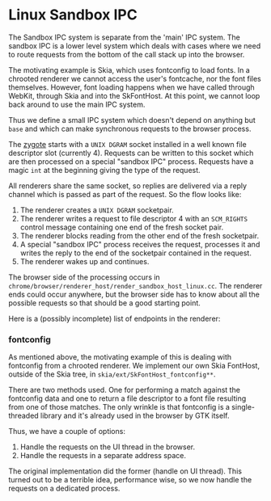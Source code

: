 # Linux Sandbox IPC

The Sandbox IPC system is separate from the 'main' IPC system. The sandbox IPC
is a lower level system which deals with cases where we need to route requests
from the bottom of the call stack up into the browser.

The motivating example is Skia, which uses fontconfig to load fonts. In a
chrooted renderer we cannot access the user's fontcache, nor the font files
themselves. However, font loading happens when we have called through WebKit,
through Skia and into the SkFontHost. At this point, we cannot loop back around
to use the main IPC system.

Thus we define a small IPC system which doesn't depend on anything but `base`
and which can make synchronous requests to the browser process.

The [zygote](linux_zygote.md) starts with a `UNIX DGRAM` socket installed in a
well known file descriptor slot (currently 4). Requests can be written to this
socket which are then processed on a special "sandbox IPC" process. Requests
have a magic `int` at the beginning giving the type of the request.

All renderers share the same socket, so replies are delivered via a reply
channel which is passed as part of the request. So the flow looks like:

1.  The renderer creates a `UNIX DGRAM` socketpair.
1.  The renderer writes a request to file descriptor 4 with an `SCM_RIGHTS`
    control message containing one end of the fresh socket pair.
1.  The renderer blocks reading from the other end of the fresh socketpair.
1.  A special "sandbox IPC" process receives the request, processes it and
    writes the reply to the end of the socketpair contained in the request.
1.  The renderer wakes up and continues.

The browser side of the processing occurs in
`chrome/browser/renderer_host/render_sandbox_host_linux.cc`. The renderer ends
could occur anywhere, but the browser side has to know about all the possible
requests so that should be a good starting point.

Here is a (possibly incomplete) list of endpoints in the renderer:

### fontconfig

As mentioned above, the motivating example of this is dealing with fontconfig
from a chrooted renderer. We implement our own Skia FontHost, outside of the
Skia tree, in `skia/ext/SkFontHost_fontconfig**`.

There are two methods used. One for performing a match against the fontconfig
data and one to return a file descriptor to a font file resulting from one of
those matches. The only wrinkle is that fontconfig is a single-threaded library
and it's already used in the browser by GTK itself.

Thus, we have a couple of options:

1.  Handle the requests on the UI thread in the browser.
1.  Handle the requests in a separate address space.

The original implementation did the former (handle on UI thread). This turned
out to be a terrible idea, performance wise, so we now handle the requests on a
dedicated process.
